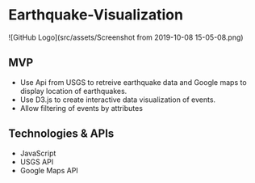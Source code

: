 # Earthquake-Visualization
![GitHub Logo](src/assets/Screenshot from 2019-10-08 15-05-08.png)

## MVP
- Use Api from USGS to retreive earthquake data and Google maps to display location of earthquakes.
- Use D3.js to create interactive data visualization of events.
- Allow filtering of events by attributes 


## Technologies & APIs
- JavaScript
- USGS API
- Google Maps API
